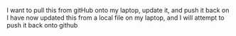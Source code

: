 I want to pull this from gitHub onto my laptop, update it, and push it back on
I have now updated this from a local file on my laptop, and I will attempt to push it back onto github